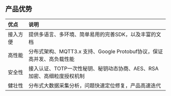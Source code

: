 ## 产品优势

| 优点          | 说明                                                                   | 
|:------------- |:-----------------------------------------------------------------------| 
| 接入方便      | 提供多语言、多环境、简单易用的完善SDK，以及丰富的文档                  |
| 高性能        | 分布式架构、MQTT3.x 支持、Google Protobuf协议，保证高并发、高负载性能  |
| 安全性        | 接入认证、TOTP一次性秘钥、秘钥动态协商、AES、RSA加密、高细粒度授权机制 |
| 健壮性        | 分布式大数据采集分析，问题快速定位修复，产品高速迭代                   |


